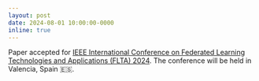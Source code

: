 ```yaml
---
layout: post
date: 2024-08-01 10:00:00-0000
inline: true
---
```


Paper accepted for [IEEE International Conference on Federated Learning Technologies and Applications (FLTA) 2024](https://flta-conference.org/). The conference will be held in Valencia, Spain 🇪🇸.